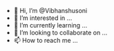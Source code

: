 - 👋 Hi, I’m @Vibhanshusoni
- 👀 I’m interested in ...
- 🌱 I’m currently learning ...
- 💞️ I’m looking to collaborate on ...
- 📫 How to reach me ...

<!---
Vibhanshusoni/Vibhanshusoni is a ✨ special ✨ repository because its `README.md` (this file) appears on your GitHub profile.
You can click the Preview link to take a look at your changes.
--->
